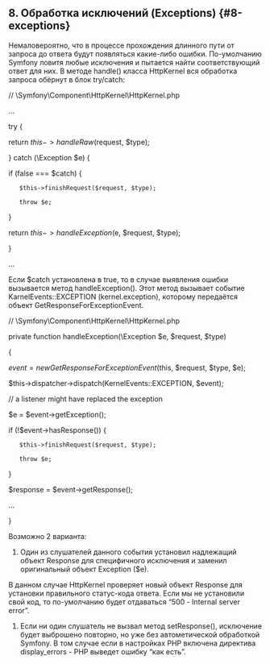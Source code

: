 ## 8\. Обработка исключений (Exceptions) {#8-exceptions}

Немаловероятно, что в процессе прохождения длинного пути от запроса до ответа будут появляться какие-либо ошибки. По-умолчанию Symfony ловитя любые исключения и пытается найти соответствующий ответ для них. В методе handle() класса HttpKernel вся обработка запроса обёрнут в блок try/catch:

//  \Symfony\Component\HttpKernel\HttpKernel.php

...

try {

   return $this->handleRaw($request, $type);

} catch (\Exception $e) {

   if (false === $catch) {

       $this->finishRequest($request, $type);

       throw $e;

   }

   return $this->handleException($e, $request, $type);

}

…

Если $catch установлена в true, то в случае выявления ошибки вызывается метод handleException(). Этот метод вызывает событие KarnelEvents::EXCEPTION (kernel.exception), которому передаётся объект GetResponseForExceptionEvent.

//  \Symfony\Component\HttpKernel\HttpKernel.php

private function handleException(\Exception $e, $request, $type)

{

   $event = new GetResponseForExceptionEvent($this, $request, $type, $e);

   $this->dispatcher->dispatch(KernelEvents::EXCEPTION, $event);

   // a listener might have replaced the exception

   $e = $event->getException();

   if (!$event->hasResponse()) {

       $this->finishRequest($request, $type);

       throw $e;

   }

   $response = $event->getResponse();

   ...

}

Возможно 2 варианта:

1.  Один из слушателей данного события установил надлежащий объект Response для специфичного исключения и заменил оригинальный объект Exception ($e).

В данном случае HttpKernel проверяет новый объект Response для установки правильного статус-кода ответа. Если мы не установили свой код, то по-умолчанию будет отдаваться “500 - Internal server error”.

1.  Если ни один слушатель не вызвал метод setResponse(), исключение будет выброшено повторно, но уже без автометической обработкой Symfony. В том случае если в настройках PHP включена директива display_errors - PHP выведет ошибку “как есть”.